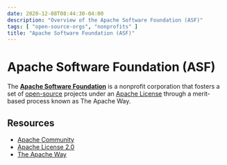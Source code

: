 ```yaml
---
date: 2020-12-08T08:44:30-04:00
description: "Overview of the Apache Software Foundation (ASF)"
tags: [ "open-source-orgs", "nonprofits" ]
title: "Apache Software Foundation (ASF)"
---
```


# Apache Software Foundation (ASF)

The [**Apache Software Foundation**](https://www.apache.org/) is a nonprofit corporation that fosters a set of [open-source](open-source.md) projects under an [Apache License](http://apache.org/licenses/) through a merit-based process known as The Apache Way.

## Resources

* [Apache Community](https://community.apache.org/)
* [Apache License 2.0](http://apache.org/licenses/LICENSE-2.0)
* [The Apache Way](http://www.apache.org/theapacheway/)
